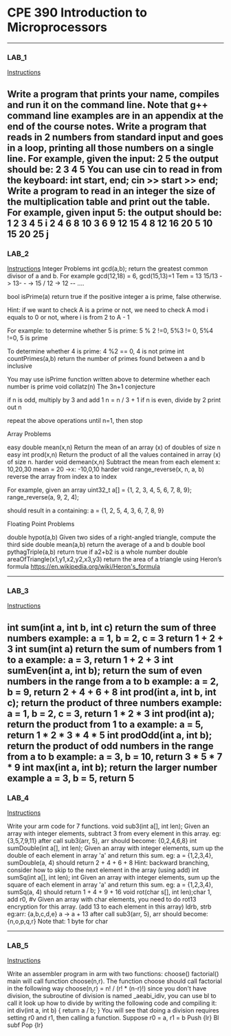 # CPE 390 Introduction to Microprocessors
---
### LAB_1 
[Instructions](https://docs.google.com/document/d/1oPngqp0FCqxsq4ot5StpIl1qULJ6FDt_MJPUhfIz7Do/edit?usp=sharing)

Write a program that prints your name, compiles and run it on the command line. Note that g++ command line examples are in an appendix at the end of the course notes.
Write a program that reads in 2 numbers from standard input and goes in a loop, printing all those numbers on a single line. For example, given the input:
2 5
the output should be:
2 3 4 5
You can use cin to read in from the keyboard:
int start, end;
cin >> start >> end;
Write a program to read in an integer the size of the multiplication table and print out the table. For example, given input 5:
the output should be:
1 2 3 4	5 i
2 4 6 8 10
3 6 9 12 15
4 8 12 16 20
5 10 15	20 25
j
---
### LAB_2 
[Instructions](https://docs.google.com/document/d/18pK74-B_NphYGGh554cBMsCf-L3W0d1yoSm5B0431CQ/edit?usp=sharing)
Integer Problems
int gcd(a,b);
return the greatest common divisor of a and b. For example gcd(12,18) = 6, gcd(15,13)=1
Tem = 13 15/13 -> 13- - -> 15 / 12 -> 12 -- ….

bool isPrime(a)
 return true if the positive integer a is prime,
 false otherwise.

Hint: if we want to check A is a prime or not, we need to check A mod i equals to 0 or not, where i is from 2 to A - 1

For example: to determine whether 5 is prime:
 5 % 2 !=0, 5%3 != 0, 5%4 !=0, 5 is prime

To determine whether 4 is prime: 4 %2 == 0, 4 is not prime
int countPrimes(a,b)
return the number of primes found between a and b inclusive

You may use isPrime function written above to determine whether each number is prime
void collatz(n)
The 3n+1 conjecture

if n is odd, multiply by 3 and add 1 n = n / 3 + 1
if n is even, divide by 2
print out n

repeat the above operations until n=1, then stop 

Array Problems

easy
double mean(x,n)
Return the mean of an array (x) of doubles of size n
easy
int prod(x,n)
Return the product of all the values contained in array (x) of size n.
harder
void demean(x,n)
Subtract the mean from each element
x: 10,20,30 mean = 20 ->x: -10,0,10
harder
void range_reverse(x, n, a, b)
reverse the array from index a to index 

For example, given an array
uint32_t a[] = {1, 2, 3, 4, 5, 6, 7, 8, 9};
range_reverse(a, 9, 2, 4);

should result in a containing:
a = {1, 2, 5, 4, 3, 6, 7, 8, 9}

Floating Point Problems

double hypot(a,b)
Given two sides of a right-angled triangle, compute the third side
double mean(a,b)
return the average of a and b
double bool pythagTriple(a,b)
return true if a2+b2  is a whole number
double areaOfTriangle(x1,y1,x2,y2,x3,y3)
return the area of a triangle using Heron’s formula
https://en.wikipedia.org/wiki/Heron's_formula

---
### LAB_3 
[Instructions](https://docs.google.com/document/d/1CEPY0TET-4erZ122Z_Po5M_wNqGvKQ7vCNt1LVVIDAo/edit?usp=sharing)

int sum(int a, int b, int c)
return the sum of three numbers
example: a = 1, b = 2, c = 3 return 1 + 2 + 3
int sum(int a)
return the sum of numbers from 1 to a
example: a = 3, return 1 + 2 + 3
int sumEven(int a, int b);
return the sum of even numbers in the range from a to b
example: a = 2, b = 9, return 2 + 4 + 6 + 8
int prod(int a, int b, int c);
return the product of three numbers
example: a = 1, b = 2, c = 3, return 1 * 2 * 3
int prod(int a);
return the product from 1 to a
example: a = 5, return 1 * 2 * 3 * 4 * 5
int prodOdd(int a, int b);
return the product of odd numbers in the range from a to b
example: a = 3, b = 10, return 3 * 5 * 7 * 9
int max(int a, int b);
return the larger number
example a = 3, b = 5, return 5
---
### LAB_4 
[Instructions](https://docs.google.com/document/d/170N6DQ_KvcCTuwsbLRhLkrCEKzP2Cp1QIeUSh8logF8/edit?usp=sharing)

Write your arm code for 7 functions.
void sub3(int a[], int len);
	Given an array with integer elements, subtract 3 from every element in this array.
	eg: {3,5,7,9,11} after call sub3(arr, 5), arr should become: {0,2,4,6,8}
int sumDouble(int a[], int len);
Given an array with integer elements, sum up the double of each element in array 'a' and return this sum.
	eg: a = {1,2,3,4}, sumDouble(a, 4) should return 2 + 4 + 6 + 8
Hint: backward branching, consider how to skip to the next element in the array (using add)
 int sumSq(int a[], int len); int
Given an array with integer elements, sum up the square of each element in array 'a' and return this sum.
	eg: a = {1,2,3,4}, sumSq(a, 4) should return 1 + 4 + 9 + 16
void rot(char s[], int len);char 1, add r0, #v
Given an array with char elements, you need to do rot13 encryption for this array. (add 13 to each element in this array) ldrb, strb
eg:arr: {a,b,c,d,e} a -> a + 13
after call sub3(arr, 5), arr should become: {n,o,p,q,r}
Note that: 1 byte for char

---
### LAB_5 
[Instructions](https://docs.google.com/document/d/1p2QG9inrbtnyuMnTmpj2mHKEslaE_xtyS2Yx02Mcf4M/edit?usp=sharing)

Write an assembler program in arm with two functions:
  choose()
  factorial()
main will call function choose(n,r).
The function choose should call factorial in the following way
choose(n,r) = n! / (r! * (n-r)!)
since you don't have division, the subroutine of division is named _aeabi_idiv, you can use bl to call it
look up how to divide by writing the following code and compiling it:	
int div(int a, int b) { return a / b; }
You will see that doing a division requires setting r0 and r1, then calling a function.
Suppose r0 = a, r1 = b
Push {lr}
Bl subf 
Pop {lr}


